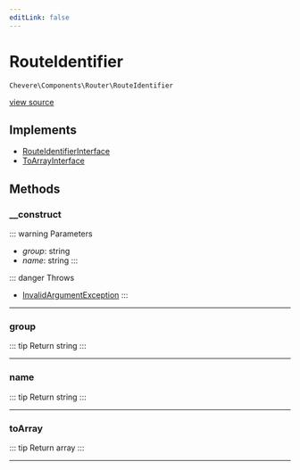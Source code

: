 ```yaml
---
editLink: false
---
```


# RouteIdentifier

`Chevere\Components\Router\RouteIdentifier`

[view source](https://github.com/chevere/chevere/blob/main/src/Chevere/Components/Router/RouteIdentifier.php)

## Implements

- [RouteIdentifierInterface](../../Interfaces/Router/RouteIdentifierInterface.md)
- [ToArrayInterface](../../Interfaces/Common/ToArrayInterface.md)

## Methods

### __construct

::: warning Parameters
- *group*: string
- *name*: string
:::

::: danger Throws
- [InvalidArgumentException](../../Exceptions/Core/InvalidArgumentException.md) 
:::

---

### group

::: tip Return
string
:::

---

### name

::: tip Return
string
:::

---

### toArray

::: tip Return
array
:::

---
